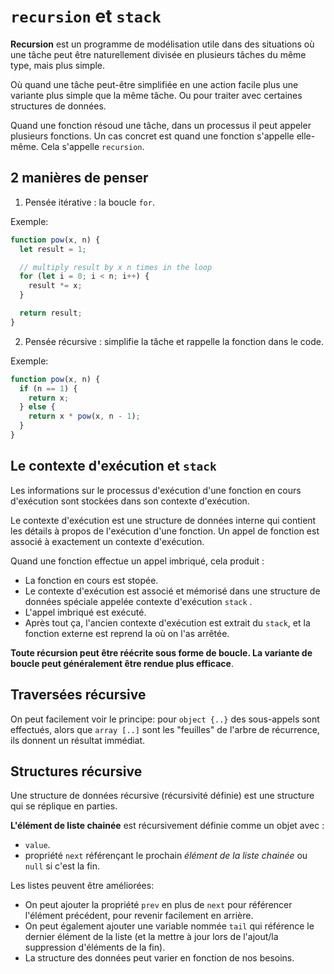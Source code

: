 # `recursion` et `stack`

**Recursion** est un programme de modélisation utile dans des situations où une tâche peut être naturellement divisée en plusieurs tâches du même type, mais plus simple.

Où quand une tâche peut-être simplifiée en une action facile plus une variante plus simple que la même tâche. Ou pour traiter avec certaines structures de données.

Quand une fonction résoud une tâche, dans un processus il peut appeler plusieurs fonctions. Un cas concret est quand une fonction s'appelle elle-même. Cela s'appelle `recursion`.

## 2 manières de penser

1.  Pensée itérative : la boucle `for`.

Exemple:

```javascript
function pow(x, n) {
  let result = 1;

  // multiply result by x n times in the loop
  for (let i = 0; i < n; i++) {
    result *= x;
  }

  return result;
}
```

2.  Pensée récursive : simplifie la tâche et rappelle la fonction dans le code.

Exemple:

```javascript
function pow(x, n) {
  if (n == 1) {
    return x;
  } else {
    return x * pow(x, n - 1);
  }
}
```

## Le contexte d'exécution et `stack`

Les informations sur le processus d'exécution d'une fonction en cours d'exécution sont stockées dans son contexte d'exécution.

Le contexte d'exécution est une structure de données interne qui contient les détails à propos de l'exécution d'une fonction. Un appel de fonction est associé à exactement un contexte d'exécution.

Quand une fonction effectue un appel imbriqué, cela produit :

*   La fonction en cours est stopée.
*   Le contexte d'exécution est associé et mémorisé dans une structure de données spéciale appelée contexte d'exécution `stack` .
*   L'appel imbriqué est exécuté.
*   Après tout ça, l'ancien contexte d'exécution est extrait du `stack`, et la fonction externe est reprend la où on l'as arrêtée.

**Toute récursion peut être réécrite sous forme de boucle. La variante de boucle peut généralement être rendue plus efficace**.

## Traversées récursive

On peut facilement voir le principe: pour `object {..}` des sous-appels sont effectués, alors que `array [..]` sont les "feuilles" de l'arbre de récurrence, ils donnent un résultat immédiat.

## Structures récursive

Une structure de données récursive (récursivité définie) est une structure qui se réplique en parties.

**L'élément de liste chainée** est récursivement définie comme un objet avec :

*   `value`.
*   propriété `next` référençant le prochain *élément de la liste chainée* ou `null` si c'est la fin.

Les listes peuvent être améliorées:

*   On peut ajouter la propriété `prev` en plus de `next` pour référencer l'élément précédent, pour revenir facilement en arrière.
*   On peut également ajouter une variable nommée `tail` qui référence le dernier élément de la liste (et la mettre à jour lors de l'ajout/la suppression d'éléments de la fin).
*   La structure des données peut varier en fonction de nos besoins.
